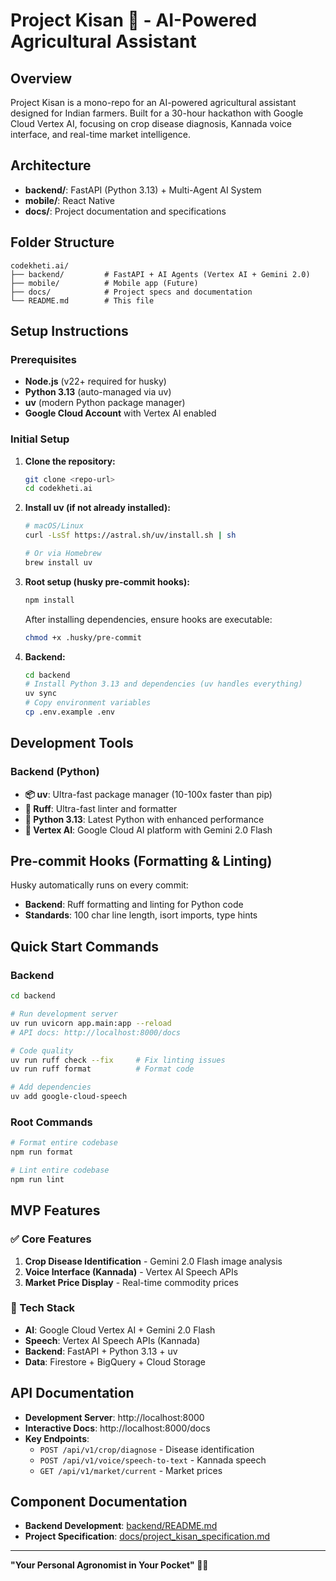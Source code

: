 # Project Kisan 🌾 - AI-Powered Agricultural Assistant

## Overview
Project Kisan is a mono-repo for an AI-powered agricultural assistant designed for Indian farmers. Built for a 30-hour hackathon with Google Cloud Vertex AI, focusing on crop disease diagnosis, Kannada voice interface, and real-time market intelligence.

## Architecture

- **backend/**: FastAPI (Python 3.13) + Multi-Agent AI System
- **mobile/**: React Native
- **docs/**: Project documentation and specifications

## Folder Structure

```
codekheti.ai/
├── backend/         # FastAPI + AI Agents (Vertex AI + Gemini 2.0)
├── mobile/          # Mobile app (Future)
├── docs/            # Project specs and documentation
└── README.md        # This file
```

## Setup Instructions

### Prerequisites
- **Node.js** (v22+ required for husky)
- **Python 3.13** (auto-managed via uv)
- **uv** (modern Python package manager)
- **Google Cloud Account** with Vertex AI enabled

### Initial Setup

1. **Clone the repository:**
   ```sh
   git clone <repo-url>
   cd codekheti.ai
   ```

2. **Install uv (if not already installed):**
   ```sh
   # macOS/Linux
   curl -LsSf https://astral.sh/uv/install.sh | sh
   
   # Or via Homebrew
   brew install uv
   ```

3. **Root setup (husky pre-commit hooks):**
   ```sh
   npm install
   ```
   After installing dependencies, ensure hooks are executable:
   ```sh
   chmod +x .husky/pre-commit
   ```

4. **Backend:**
   ```sh
   cd backend
   # Install Python 3.13 and dependencies (uv handles everything)
   uv sync
   # Copy environment variables
   cp .env.example .env
   ```

## Development Tools

### Backend (Python)
- **📦 uv**: Ultra-fast package manager (10-100x faster than pip)
- **🦀 Ruff**: Ultra-fast linter and formatter 
- **🐍 Python 3.13**: Latest Python with enhanced performance
- **🧠 Vertex AI**: Google Cloud AI platform with Gemini 2.0 Flash

## Pre-commit Hooks (Formatting & Linting)

Husky automatically runs on every commit:
- **Backend**: Ruff formatting and linting for Python code
- **Standards**: 100 char line length, isort imports, type hints

## Quick Start Commands

### Backend
```sh
cd backend

# Run development server
uv run uvicorn app.main:app --reload
# API docs: http://localhost:8000/docs

# Code quality
uv run ruff check --fix     # Fix linting issues
uv run ruff format          # Format code

# Add dependencies
uv add google-cloud-speech
```

### Root Commands
```sh
# Format entire codebase
npm run format

# Lint entire codebase  
npm run lint
```

## MVP Features

### ✅ Core Features
1. **Crop Disease Identification** - Gemini 2.0 Flash image analysis
2. **Voice Interface (Kannada)** - Vertex AI Speech APIs
3. **Market Price Display** - Real-time commodity prices

### 🔧 Tech Stack
- **AI**: Google Cloud Vertex AI + Gemini 2.0 Flash
- **Speech**: Vertex AI Speech APIs (Kannada)
- **Backend**: FastAPI + Python 3.13 + uv
- **Data**: Firestore + BigQuery + Cloud Storage

## API Documentation

- **Development Server**: http://localhost:8000
- **Interactive Docs**: http://localhost:8000/docs
- **Key Endpoints**:
  - `POST /api/v1/crop/diagnose` - Disease identification
  - `POST /api/v1/voice/speech-to-text` - Kannada speech
  - `GET /api/v1/market/current` - Market prices

## Component Documentation

- **Backend Development**: [backend/README.md](./backend/README.md)
- **Project Specification**: [docs/project_kisan_specification.md](./docs/project_kisan_specification.md)

---

**"Your Personal Agronomist in Your Pocket" 🚀🌾** 